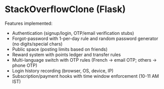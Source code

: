 # StackOverflowClone (Flask)

Features implemented:
- Authentication (signup/login, OTP/email verification stubs)
- Forgot-password with 1-per-day rule and random password generator (no digits/special chars)
- Public space (posting limits based on friends)
- Reward system with points ledger and transfer rules
- Multi-language switch with OTP rules (French -> email OTP; others -> phone OTP)
- Login history recording (browser, OS, device, IP)
- Subscription/payment hooks with time window enforcement (10-11 AM IST)
